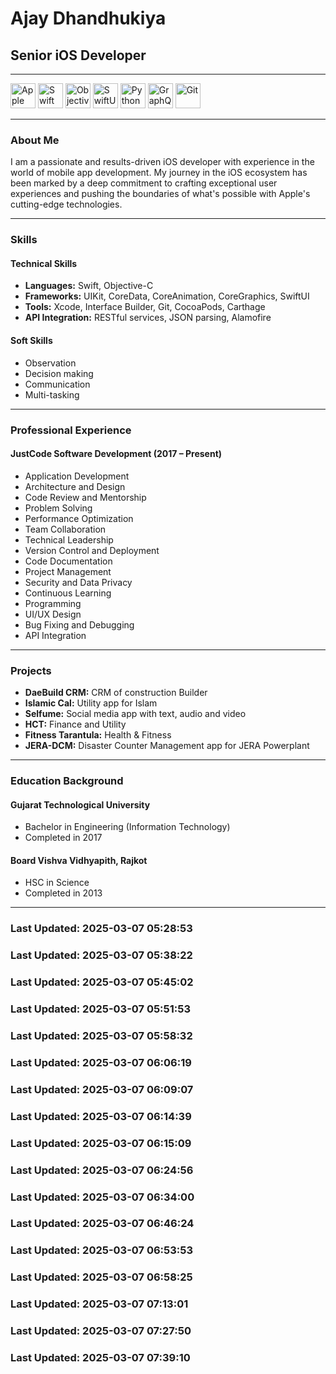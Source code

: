 # Ajay Dhandhukiya
## Senior iOS Developer

---

<p align='left'>
     <img src='https://img.icons8.com/external-tal-revivo-bold-tal-revivo/344/external-apple-inc-logotype-of-an-american-multinational-technology-company-logo-bold-tal-revivo.png' alt="Apple" width="40" height="40">
    <img src='https://img.icons8.com/color/344/swift.png' alt="Swift" width="40" height="40">
    <img src='https://www.vectorlogo.zone/logos/apple_objectivec/apple_objectivec-icon.svg' alt="Objective C" width="40" height="40">
    <img src='https://img.icons8.com/color/344/swiftui.png' alt="SwiftUI" width="40" height="40">
    <img src='https://img.icons8.com/color/344/python--v1.png' alt="Python" width="40" height="40">
     <img src='https://www.vectorlogo.zone/logos/graphql/graphql-icon.svg' alt="GraphQL" width="40" height="40">
     <img src='https://www.vectorlogo.zone/logos/git-scm/git-scm-icon.svg' alt="Git" width="40" height="40">


</p>

---

### About Me

I am a passionate and results-driven iOS developer with experience in the world of mobile app development. My journey in the iOS ecosystem has been marked by a deep commitment to crafting exceptional user experiences and pushing the boundaries of what's possible with Apple's cutting-edge technologies.

---

### Skills

#### Technical Skills
- **Languages:** Swift, Objective-C
- **Frameworks:** UIKit, CoreData, CoreAnimation, CoreGraphics, SwiftUI
- **Tools:** Xcode, Interface Builder, Git, CocoaPods, Carthage
- **API Integration:** RESTful services, JSON parsing, Alamofire

#### Soft Skills
- Observation
- Decision making
- Communication
- Multi-tasking

---

### Professional Experience

#### JustCode Software Development (2017 – Present)
- Application Development
- Architecture and Design
- Code Review and Mentorship
- Problem Solving
- Performance Optimization
- Team Collaboration
- Technical Leadership
- Version Control and Deployment
- Code Documentation
- Project Management
- Security and Data Privacy
- Continuous Learning
- Programming
- UI/UX Design
- Bug Fixing and Debugging
- API Integration

---

### Projects
- **DaeBuild CRM:** CRM of construction Builder
- **Islamic Cal:** Utility app for Islam
- **Selfume:** Social media app with text, audio and video
- **HCT:** Finance and Utility
- **Fitness Tarantula:** Health & Fitness
- **JERA-DCM:** Disaster Counter Management app for JERA Powerplant

---

### Education Background

#### Gujarat Technological University
- Bachelor in Engineering (Information Technology)
- Completed in 2017

#### Board Vishva Vidhyapith, Rajkot
- HSC in Science
- Completed in 2013

---
### Last Updated: 2025-03-07 05:28:53
### Last Updated: 2025-03-07 05:38:22
### Last Updated: 2025-03-07 05:45:02
### Last Updated: 2025-03-07 05:51:53
### Last Updated: 2025-03-07 05:58:32
### Last Updated: 2025-03-07 06:06:19
### Last Updated: 2025-03-07 06:09:07
### Last Updated: 2025-03-07 06:14:39
### Last Updated: 2025-03-07 06:15:09
### Last Updated: 2025-03-07 06:24:56
### Last Updated: 2025-03-07 06:34:00
### Last Updated: 2025-03-07 06:46:24
### Last Updated: 2025-03-07 06:53:53
### Last Updated: 2025-03-07 06:58:25
### Last Updated: 2025-03-07 07:13:01
### Last Updated: 2025-03-07 07:27:50
### Last Updated: 2025-03-07 07:39:10
